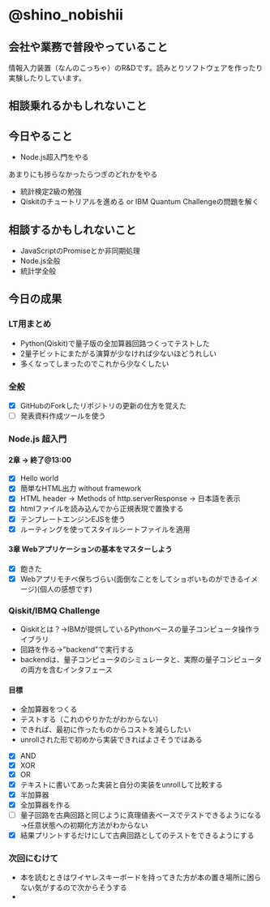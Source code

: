 # @shino_nobishii

## 会社や業務で普段やっていること

情報入力装置（なんのこっちゃ）のR&Dです。読みとりソフトウェアを作ったり実験したりしています。

## 相談乗れるかもしれないこと

## 今日やること

* Node.js超入門をやる

あまりにも捗らなかったらつぎのどれかをやる

* 統計検定2級の勉強
* Qiskitのチュートリアルを進める or IBM Quantum Challengeの問題を解く

 
## 相談するかもしれないこと

* JavaScriptのPromiseとか非同期処理
* Node.js全般
* 統計学全般

## 今日の成果

### LT用まとめ

* Python(Qiskit)で量子版の全加算器回路つくってテストした
* 2量子ビットにまたがる演算が少なければ少ないほどうれしい
* 多くなってしまったのでこれから少なくしたい

### 全般

* [x] GitHubのForkしたリポジトリの更新の仕方を覚えた
* [ ] 発表資料作成ツールを使う

### Node.js 超入門

#### 2章 -> 終了@13:00

* [x] Hello world
* [x] 簡単なHTML出力 without framework
* [x] HTML header -> Methods of http.serverResponse -> 日本語を表示
* [x] htmlファイルを読み込んでから正規表現で置換する
* [x] テンプレートエンジンEJSを使う
* [x] ルーティングを使ってスタイルシートファイルを適用

#### 3章 Webアプリケーションの基本をマスターしよう

* [x] 飽きた
* [x] Webアプリモチベ保ちづらい(面倒なことをしてショボいものができるイメージ)(個人の感想です)

### Qiskit/IBMQ Challenge

* Qiskitとは？→IBMが提供しているPythonベースの量子コンピュータ操作ライブラリ
* 回路を作る→"backend"で実行する
* backendは、量子コンピュータのシミュレータと、実際の量子コンピュータの両方を含むインタフェース 

#### 目標

* 全加算器をつくる
* テストする（これのやりかたがわからない）
* できれば、最初に作ったものからコストを減らしたい
* unrollされた形で初めから実装できればよさそうではある

* [x] AND
* [x] XOR
* [x] OR 
* [x] テキストに書いてあった実装と自分の実装をunrollして比較する
* [x] 半加算器
* [x] 全加算器を作る
* [ ] 量子回路を古典回路と同じように真理値表ベースでテストできるようになる→任意状態への初期化方法がわからない
* [x] 結果プリントするだけにして古典回路としてのテストをできるようにする

### 次回にむけて

* 本を読むときはワイヤレスキーボードを持ってきた方が本の置き場所に困らない気がするので次からそうする
* 
